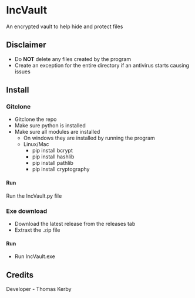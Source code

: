 # IncVault
An encrypted vault to help hide and protect files

## Disclaimer
* Do **NOT** delete any files created by the program
* Create an exception for the entire directory if an antivirus starts causing issues

## Install
### Gitclone
- Gitclone the repo
- Make sure python is installed
- Make sure all modules are installed
  - On windows they are installed by running the program
  - Linux/Mac
    - pip install bcrypt
    - pip install hashlib
    - pip install pathlib
    - pip install cryptography

#### Run
Run the IncVault.py file
### Exe download
- Download the latest release from the releases tab
- Extraxt the .zip file

#### Run
* Run IncVault.exe

## Credits
Developer - Thomas Kerby
